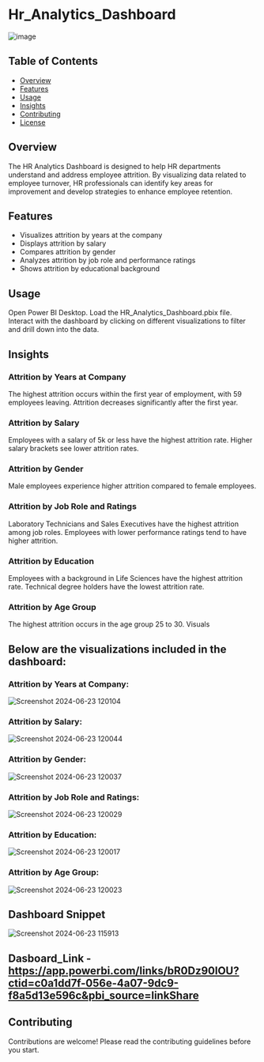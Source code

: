 # Hr_Analytics_Dashboard

![image](https://github.com/AnniAgra786/Hr_Analytics_Dashboard/assets/109506450/b0c0c035-09ca-483b-875b-cc9d5c237d3c)

## Table of Contents

- [Overview](#overview)
- [Features](#features)
- [Usage](#usage)
- [Insights](#insights)
- [Contributing](#contributing)
- [License](#license)

## Overview

The HR Analytics Dashboard is designed to help HR departments understand and address employee attrition. By visualizing data related to employee turnover, HR professionals can identify key areas for improvement and develop strategies to enhance employee retention.

## Features

- Visualizes attrition by years at the company
- Displays attrition by salary
- Compares attrition by gender
- Analyzes attrition by job role and performance ratings
- Shows attrition by educational background

## Usage
Open Power BI Desktop.
Load the HR_Analytics_Dashboard.pbix file.
Interact with the dashboard by clicking on different visualizations to filter and drill down into the data.

## Insights

### Attrition by Years at Company
The highest attrition occurs within the first year of employment, with 59 employees leaving.
Attrition decreases significantly after the first year.

### Attrition by Salary
Employees with a salary of 5k or less have the highest attrition rate.
Higher salary brackets see lower attrition rates.

### Attrition by Gender
Male employees experience higher attrition compared to female employees.

### Attrition by Job Role and Ratings
Laboratory Technicians and Sales Executives have the highest attrition among job roles.
Employees with lower performance ratings tend to have higher attrition.

### Attrition by Education
Employees with a background in Life Sciences have the highest attrition rate.
Technical degree holders have the lowest attrition rate.

### Attrition by Age Group
The highest attrition occurs in the age group 25 to 30.
Visuals
## Below are the visualizations included in the dashboard:

### Attrition by Years at Company:
![Screenshot 2024-06-23 120104](https://github.com/AnniAgra786/Hr_Analytics_Dashboard/assets/109506450/f1d15026-1b6b-478c-813f-df48a0b57705)


### Attrition by Salary:
![Screenshot 2024-06-23 120044](https://github.com/AnniAgra786/Hr_Analytics_Dashboard/assets/109506450/931e47c0-789d-43d3-b74e-27567c548120)



### Attrition by Gender:

![Screenshot 2024-06-23 120037](https://github.com/AnniAgra786/Hr_Analytics_Dashboard/assets/109506450/6dc8bcb4-00cc-4d86-bcbd-e00aeb62987b)


### Attrition by Job Role and Ratings:
![Screenshot 2024-06-23 120029](https://github.com/AnniAgra786/Hr_Analytics_Dashboard/assets/109506450/ceed13fd-a273-4915-8f16-e19b754f17c9)


### Attrition by Education:
![Screenshot 2024-06-23 120017](https://github.com/AnniAgra786/Hr_Analytics_Dashboard/assets/109506450/08271f69-880d-4b42-9aff-6fcf535da28a)


### Attrition by Age Group:
![Screenshot 2024-06-23 120023](https://github.com/AnniAgra786/Hr_Analytics_Dashboard/assets/109506450/89071f7f-09ec-46cc-8caf-e897b4186343)

## Dashboard Snippet
![Screenshot 2024-06-23 115913](https://github.com/AnniAgra786/Hr_Analytics_Dashboard/assets/109506450/8b4ff8f4-c4cf-4308-8ad2-89bc6ab79ea7)

## Dasboard_Link - https://app.powerbi.com/links/bR0Dz90lOU?ctid=c0a1dd7f-056e-4a07-9dc9-f8a5d13e596c&pbi_source=linkShare

## Contributing
Contributions are welcome! Please read the contributing guidelines before you start.
